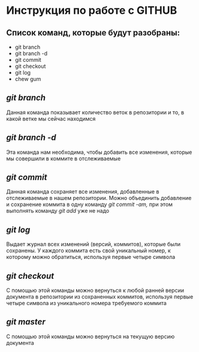 # Инструкция по работе с GITHUB

## Список команд, которые будут разобраны:

* git branch
* git branch -d
* git commit
* git checkout
* git log
* chew gum

## *git branch*

Данная команда показывает количество веток в репозитории и то, в какой ветке мы сейчас находимся 

## *git branch -d*

Эта команда нам необходима, чтобы добавить все изменения, которые мы совершили в коммите в отслеживаемые

## *git commit*

Данная команда сохраняет все изменения, добавленные в отслеживаемые в нашем репозитории. Можно объединить добавление и сохранение коммита в одну команду *git commit -am,* при этом выполнять команду *git add* уже не надо 

## *git log*

Выдает журнал всех изменений (версий, коммитов), которые были сохранены. У каждого коммита есть свой уникальный номер, к которому можно обратиться, используя первые четыре символа

## *git checkout*

С помощью этой команды можно вернуться к любой ранней версии документа в репозитории из сохраненных коммитов, используя первые четыре символа из уникального номера требуемого коммита

## *git master*

С помощью этой команды можно вернуться на текущую версию документа